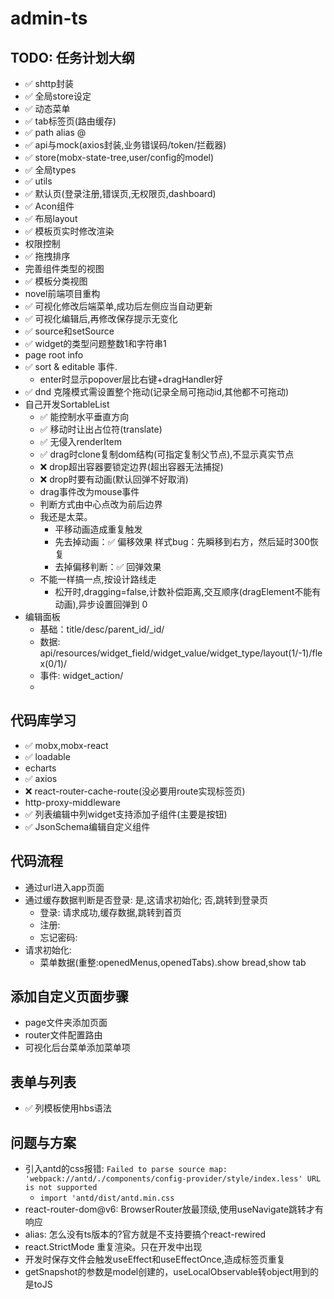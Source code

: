# admin-ts

## TODO: 任务计划大纲

- ✅ shttp封装
- ✅ 全局store设定
- ✅ 动态菜单
- ✅ tab标签页(路由缓存)
- ✅ path alias @
- ✅ api与mock(axios封装,业务错误码/token/拦截器)
- ✅ store(mobx-state-tree,user/config的model)
- ✅ 全局types
- ✅ utils
- ✅ 默认页(登录注册,错误页,无权限页,dashboard)
- ✅ Acon组件
- ✅ 布局layout
- ✅ 模板页实时修改渲染
- 权限控制
- ✅ 拖拽排序
- 完善组件类型的视图
- ✅ 模板分类视图
- novel前端项目重构
- ✅ 可视化修改后端菜单,成功后左侧应当自动更新
- ✅ 可视化编辑后,再修改保存提示无变化
- ✅ source和setSource
- ✅ widget的类型问题整数1和字符串1
- page root info
- ✅ sort & editable 事件.
  - enter时显示popover层比右键+dragHandler好
- ✅ dnd 克隆模式需设置整个拖动(记录全局可拖动id,其他都不可拖动)
- 自己开发SortableList
  - ✅ 能控制水平垂直方向
  - ✅ 移动时让出占位符(translate)
  - ✅ 无侵入renderItem
  - ✅ drag时clone复制dom结构(可指定复制父节点),不显示真实节点
  - ❌ drop超出容器要锁定边界(超出容器无法捕捉)
  - ❌ drop时要有动画(默认回弹不好取消)
  - drag事件改为mouse事件
  - 判断方式由中心点改为前后边界
  - 我还是太菜。
    - 平移动画造成重复触发
    - 先去掉动画：✅ 偏移效果 样式bug：先瞬移到右方，然后延时300恢复
    - 去掉偏移判断：✅ 回弹效果
  - 不能一样搞一点,按设计路线走
    - 松开时,dragging=false,计数补偿距离,交互顺序(dragElement不能有动画),异步设置回弹到 0
- 编辑面板
  - 基础：title/desc/parent_id/_id/
  - 数据: api/resources/widget_field/widget_value/widget_type/layout(1/-1)/flex(0/1)/
  - 事件: widget_action/
  - 

## 代码库学习

- ✅ mobx,mobx-react
- ✅ loadable
- echarts
- ✅ axios
- ❌ react-router-cache-route(没必要用route实现标签页)
- http-proxy-middleware
- ✅ 列表编辑中列widget支持添加子组件(主要是按钮)
- ✅ JsonSchema编辑自定义组件

## 代码流程

- 通过url进入app页面
- 通过缓存数据判断是否登录: 是,这请求初始化; 否,跳转到登录页
  - 登录: 请求成功,缓存数据,跳转到首页
  - 注册:
  - 忘记密码:
- 请求初始化:
  - 菜单数据(重整:openedMenus,openedTabs).show bread,show tab

## 添加自定义页面步骤

- page文件夹添加页面
- router文件配置路由
- 可视化后台菜单添加菜单项

## 表单与列表

- ✅ 列模板使用hbs语法

## 问题与方案

- 引入antd的css报错: `Failed to parse source map: 'webpack://antd/./components/config-provider/style/index.less' URL is not supported`
  - `import 'antd/dist/antd.min.css`
- react-router-dom@v6: BrowserRouter放最顶级,使用useNavigate跳转才有响应
- alias: 怎么没有ts版本的?官方就是不支持要搞个react-rewired
- react.StrictMode 重复渲染。只在开发中出现
- 开发时保存文件会触发useEffect和useEffectOnce,造成标签页重复
- getSnapshot的参数是model创建的，useLocalObservable转object用到的是toJS
